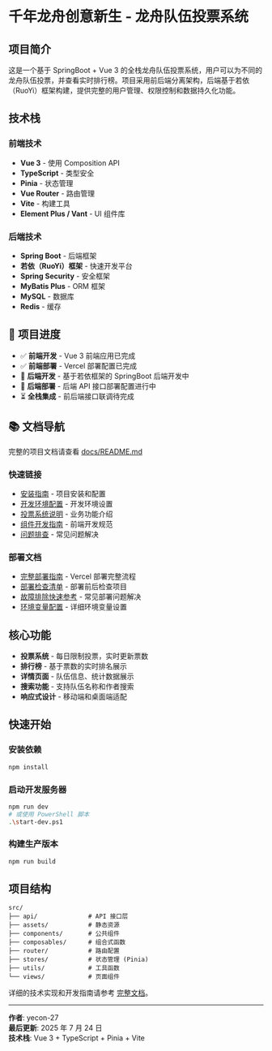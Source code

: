 # 千年龙舟创意新生 - 龙舟队伍投票系统

## 项目简介

这是一个基于 SpringBoot + Vue 3 的全栈龙舟队伍投票系统，用户可以为不同的龙舟队伍投票，并查看实时排行榜。项目采用前后端分离架构，后端基于若依（RuoYi）框架构建，提供完整的用户管理、权限控制和数据持久化功能。

## 技术栈

### 前端技术

- **Vue 3** - 使用 Composition API
- **TypeScript** - 类型安全
- **Pinia** - 状态管理
- **Vue Router** - 路由管理
- **Vite** - 构建工具
- **Element Plus / Vant** - UI 组件库

### 后端技术

- **Spring Boot** - 后端框架
- **若依（RuoYi）框架** - 快速开发平台
- **Spring Security** - 安全框架
- **MyBatis Plus** - ORM 框架
- **MySQL** - 数据库
- **Redis** - 缓存

## 🚧 项目进度

- ✅ **前端开发** - Vue 3 前端应用已完成
- ✅ **前端部署** - Vercel 部署配置已完成
- 🔄 **后端开发** - 基于若依框架的 SpringBoot 后端开发中
- 🔄 **后端部署** - 后端 API 接口部署配置进行中
- ⏳ **全栈集成** - 前后端接口联调待完成

## 📚 文档导航

完整的项目文档请查看 [docs/README.md](./docs/README.md)

### 快速链接

- [安装指南](./docs/setup/installation.md) - 项目安装和配置
- [开发环境配置](./docs/setup/development.md) - 开发环境设置
- [投票系统说明](./docs/business/voting-system.md) - 业务功能介绍
- [组件开发指南](./docs/frontend/component-guide.md) - 前端开发规范
- [问题排查](./docs/development/troubleshooting.md) - 常见问题解决

### 部署文档

- [完整部署指南](./docs/VERCEL_DEPLOYMENT_COMPLETE_GUIDE.md) - Vercel 部署完整流程
- [部署检查清单](./docs/DEPLOYMENT_CHECKLIST.md) - 部署前后检查项目
- [故障排除快速参考](./docs/DEPLOYMENT_TROUBLESHOOTING_QUICK_REFERENCE.md) - 常见部署问题解决
- [环境变量配置](./docs/vercel-environment-setup.md) - 详细环境变量设置

## 核心功能

- **投票系统** - 每日限制投票，实时更新票数
- **排行榜** - 基于票数的实时排名展示
- **详情页面** - 队伍信息、统计数据展示
- **搜索功能** - 支持队伍名称和作者搜索
- **响应式设计** - 移动端和桌面端适配

## 快速开始

### 安装依赖

```bash
npm install
```

### 启动开发服务器

```bash
npm run dev
# 或使用 PowerShell 脚本
.\start-dev.ps1
```

### 构建生产版本

```bash
npm run build
```

## 项目结构

```
src/
├── api/              # API 接口层
├── assets/           # 静态资源
├── components/       # 公共组件
├── composables/      # 组合式函数
├── router/           # 路由配置
├── stores/           # 状态管理 (Pinia)
├── utils/            # 工具函数
└── views/            # 页面组件
```

详细的技术实现和开发指南请参考 [完整文档](./docs/README.md)。

---

**作者**: yecon-27  
**最后更新**: 2025 年 7 月 24 日  
**技术栈**: Vue 3 + TypeScript + Pinia + Vite
